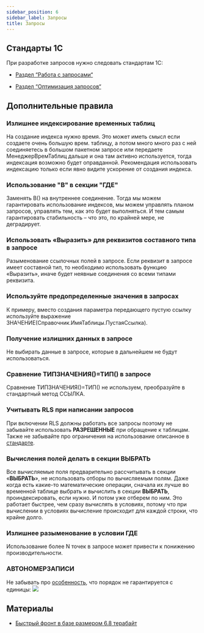 ```yaml
---
sidebar_position: 6
sidebar_label: Запросы
title: Запросы
---
```

## Стандарты 1С

При разработке запросов нужно следовать стандартам 1С:

* [Раздел “Работа с запросами“](https://its.1c.ru/db/v8std#browse:13:-1:26:27)

* [Раздел “Оптимизация запросов“](https://its.1c.ru/db/v8std#browse:13:-1:26:28)

## Дополнительные правила

### Излишнее индексирование временных таблиц

На создание индекса нужно время.  Это может иметь смысл если создаете очень большую врем. таблицу, а потом много много раз с ней соединяетесь в большом пакетном запросе или передаете МенеджерВремТаблиц дальше и она там активно используется,  тогда индексация возможно будет оправданной.  Рекомендация использовать индексацию только если явно видите ускорение от создания индекса.

### Использование "В" в секции "ГДЕ"

Заменять В() на внутреннее соединение. Тогда мы можем гарантировать использование индексов, мы можем управлять планом запросов, управлять тем, как это будет выполняться. И тем самым гарантировать стабильность – что это, по крайней мере, не деградирует.

### Использовать «Выразить» для реквизитов составного типа в запросе

Разыменование ссылочных полей в запросе. Если реквизит в запросе имеет составной тип, то необходимо использовать функцию «Выразить», иначе будет неявные соединения со всеми типами реквизита.

### Используйте предопределенные значения в запросах

К примеру, вместо создания параметра передающего пустую ссылку используйте выражение ЗНАЧЕНИЕ(Справочник.ИмяТаблицы.ПустаяСсылка).

### Получение излишних данных в запросе

Не выбирать данные в запросе, которые в дальнейшем не будут использоваться.

### Сравнение ТИПЗНАЧЕНИЯ()=ТИП() в запросе

Сравнение ТИПЗНАЧЕНИЯ()=ТИП() не используем, преобразуйте в стандартный метод ССЫЛКА.

### Учитывать RLS при написании запросов

При включении RLS должны работать все запросы поэтому не забывайте использовать **РАЗРЕШЕННЫЕ** при обращение к таблицам. Также не забывайте про ограничения на использование описанное в [стандарте](https://its.1c.ru/db/v8std/content/415/hdoc).

### Вычисления полей делать в секции ВЫБРАТЬ

Все вычисляемые поля предварительно рассчитывать в секции «**ВЫБРАТЬ**», не использовать отборы по вычисляемым полям. Даже когда есть какие-то математические операции, сначала их лучше во временной таблице выбрать и вычислить в секции **ВЫБРАТЬ**, проиндексировать, если нужно. И потом уже отберем по ним. Это работает быстрее, чем сразу вычислять в условиях, потому что при вычислении в условиях вычисление происходит для каждой строки, что крайне долго.

### Излишнее разыменование в условии ГДЕ

Использование более N точек в запросе может привести к понижению производительности.

### АВТОНОМЕРЗАПИСИ
Не забывать про [особенность](https://infostart.ru/1c/articles/2210327/), что порядок не гарантируется с единицы:
![](https://infostart.ru/upload/iblock/e43/e43425921c97bf0149de6d6da70c470f.png)

## Материалы

* [Быстрый фронт в базе размером 6.8 терабайт](https://infostart.ru/1c/articles/1717675/)